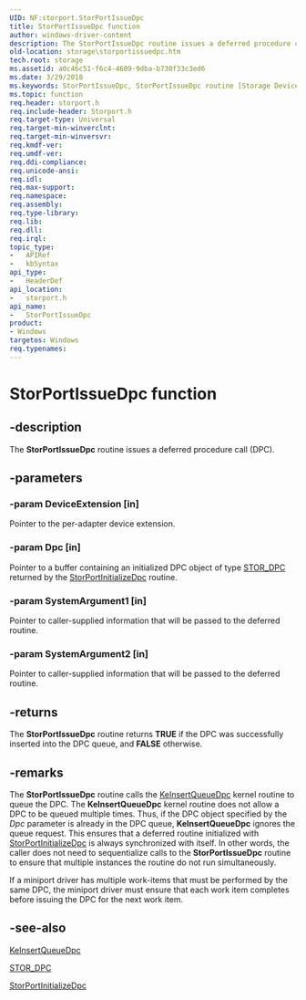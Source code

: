 ```yaml
---
UID: NF:storport.StorPortIssueDpc
title: StorPortIssueDpc function
author: windows-driver-content
description: The StorPortIssueDpc routine issues a deferred procedure call (DPC).
old-location: storage\storportissuedpc.htm
tech.root: storage
ms.assetid: a0c46c51-f6c4-4609-9dba-b730f33c3ed6
ms.date: 3/29/2018
ms.keywords: StorPortIssueDpc, StorPortIssueDpc routine [Storage Devices], storage.storportissuedpc, storport/StorPortIssueDpc, storprt_e9cbe677-4d21-4c07-97a2-9db50858321f.xml
ms.topic: function
req.header: storport.h
req.include-header: Storport.h
req.target-type: Universal
req.target-min-winverclnt: 
req.target-min-winversvr: 
req.kmdf-ver: 
req.umdf-ver: 
req.ddi-compliance: 
req.unicode-ansi: 
req.idl: 
req.max-support: 
req.namespace: 
req.assembly: 
req.type-library: 
req.lib: 
req.dll: 
req.irql: 
topic_type:
-	APIRef
-	kbSyntax
api_type:
-	HeaderDef
api_location:
-	storport.h
api_name:
-	StorPortIssueDpc
product:
- Windows
targetos: Windows
req.typenames: 
---
```


# StorPortIssueDpc function


## -description


The <b>StorPortIssueDpc</b> routine issues a deferred procedure call (DPC). 


## -parameters




### -param DeviceExtension [in]

Pointer to the per-adapter device extension. 


### -param Dpc [in]

Pointer to a buffer containing an initialized DPC object of type <a href="https://msdn.microsoft.com/library/windows/hardware/ff567579">STOR_DPC</a> returned by the <a href="https://msdn.microsoft.com/library/windows/hardware/ff567110">StorPortInitializeDpc</a> routine. 


### -param SystemArgument1 [in]

Pointer to caller-supplied information that will be passed to the deferred routine. 


### -param SystemArgument2 [in]

Pointer to caller-supplied information that will be passed to the deferred routine. 


## -returns



The <b>StorPortIssueDpc</b> routine returns <b>TRUE</b> if the DPC was successfully inserted into the DPC queue, and <b>FALSE</b> otherwise. 




## -remarks



The <b>StorPortIssueDpc</b>  routine calls the <a href="https://msdn.microsoft.com/library/windows/hardware/ff552185">KeInsertQueueDpc</a> kernel routine to queue the DPC. The <b>KeInsertQueueDpc</b> kernel routine does not allow a DPC to be queued multiple times. Thus, if the DPC object specified by the <i>Dpc</i> parameter is already in the DPC queue, <b>KeInsertQueueDpc</b> ignores the queue request. This ensures that a deferred routine initialized with <a href="https://msdn.microsoft.com/library/windows/hardware/ff567110">StorPortInitializeDpc</a> is always synchronized with itself. In other words, the caller does not need to sequentialize calls to the <b>StorPortIssueDpc</b> routine to ensure that multiple instances the routine do not run simultaneously. 

If a miniport driver has multiple work-items that must be performed by the same DPC, the miniport driver must ensure that each work item completes before issuing the DPC for the next work item. 




## -see-also




<a href="https://msdn.microsoft.com/library/windows/hardware/ff552185">KeInsertQueueDpc</a>



<a href="https://msdn.microsoft.com/library/windows/hardware/ff567579">STOR_DPC</a>



<a href="https://msdn.microsoft.com/library/windows/hardware/ff567110">StorPortInitializeDpc</a>
 

 

